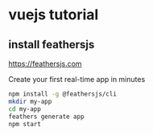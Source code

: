 # vuejs tutorial


## install feathersjs
https://feathersjs.com

Create your first real-time app in minutes

```bash
npm install -g @feathersjs/cli
mkdir my-app
cd my-app
feathers generate app
npm start
```
